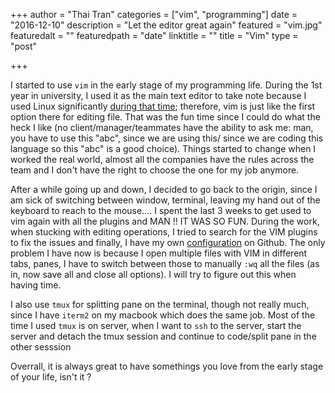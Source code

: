 +++
author = "Thai Tran"
categories = ["vim", "programming"]
date = "2016-12-10"
description = "Let the editor great again"
featured = "vim.jpg"
featuredalt = ""
featuredpath = "date"
linktitle = ""
title = "Vim"
type = "post"

+++

I started to use `vim` in the early stage of my programming life. During the 1st year in university, I used it as the main text editor to take note because I used Linux significantly [during that time](https://www.quora.com/How-do-I-learn-to-use-Linux-Where-do-I-begin/answer/Thai-Tran-9?srid=iAWQ); therefore, vim is just like the first option there for editing file. That was the fun time since I could do what the heck I like (no client/manager/teammates have the ability to ask me: man, you have to use this "abc", since we are using this/ since we are coding this language so this "abc" is a good choice). Things started to change when I worked the real world, almost all the companies have the rules across the team and I don't have the right to choose the one for my job anymore.

After a while going up and down, I decided to go back to the origin, since I am sick of switching between window, terminal, leaving my hand out of the keyboard to reach to the mouse.... I spent the last 3 weeks to get used to vim again with all the plugins and MAN !! IT WAS SO FUN. During the work, when stucking with editing operations, I tried to search for the VIM plugins to fix the issues and finally, I have my own [configuration](https://github.com/bubuzzz/my-vim) on Github. The only problem I have now is because I open multiple files with VIM in different tabs, panes, I have to switch between those to manually `:wq` all the files (as in, now save all and close all options). I will try to figure out this when having time.

I also use `tmux` for splitting pane on the terminal, though not really much, since I have `iterm2` on my macbook which does the same job. Most of the time I used `tmux` is on server, when I want to `ssh` to the server, start the server and detach the tmux session and continue to code/split pane in the other sesssion

Overrall, it is always great to have somethings you love from the early stage of your life, isn't it ?
